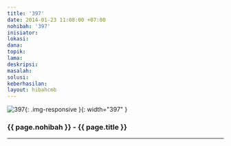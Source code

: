 ```yaml
---
title: '397'
date: 2014-01-23 11:08:00 +07:00
nohibah: '397'
inisiator:
lokasi:
dana:
topik:
lama:
deskripsi:
masalah:
solusi:
keberhasilan:
layout: hibahcmb
---
```


![397](/static/img/hibahcmb/397.png){: .img-responsive }{: width="397" }

### {{ page.nohibah }} - {{ page.title }}

---
